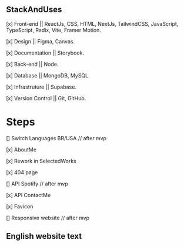 ## StackAndUses

 [x] Front-end || ReactJs, CSS, HTML, NextJs, TailwindCSS, JavaScript, TypeScript, Radix, Vite, Framer Motion.

 [x] Design || Figma, Canvas.

 [x] Documentation || Storybook.

 [x] Back-end || Node.

 [x] Database || MongoDB, MySQL.

 [x] Infrastruture ||  Supabase.

 [x] Version Control || Git, GitHub.

# Steps

[] Switch Languages BR/USA // after mvp

[x] AboutMe

[x] Rework in SelectedWorks

[x] 404 page

[] API Spotify // after mvp

[x] API ContactMe 

[x] Favicon

[] Responsive website // after mvp

## English website text


